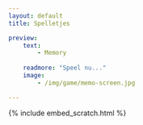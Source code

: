 ```yaml
---
layout: default
title: Spelletjes

preview:
    text:
        - Memory
        
    readmore: "Speel nu..."
    image:
        - /img/game/memo-screen.jpg

---
```


{% include embed_scratch.html %}
